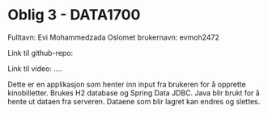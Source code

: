 # Oblig 3 - DATA1700

Fulltavn: Evi Mohammedzada
Oslomet brukernavn: evmoh2472

Link til github-repo:

Link til video:  ....

Dette er en applikasjon som henter inn input fra brukeren for å opprette kinobilletter. Brukes H2 database og Spring
Data JDBC.
Java blir brukt for å hente ut dataen fra serveren. Dataene som blir lagret kan endres og slettes. 
